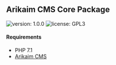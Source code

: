 ## Arikaim CMS Core Package
![version: 1.0.0](https://img.shields.io/github/release/arikaim/core.svg)
![license: GPL3](https://img.shields.io/badge/License-GPLv3-blue.svg)


#### Requirements 
  * PHP 7.1
  * [Arikaim CMS](https://github.com/arikaim/arikaim)